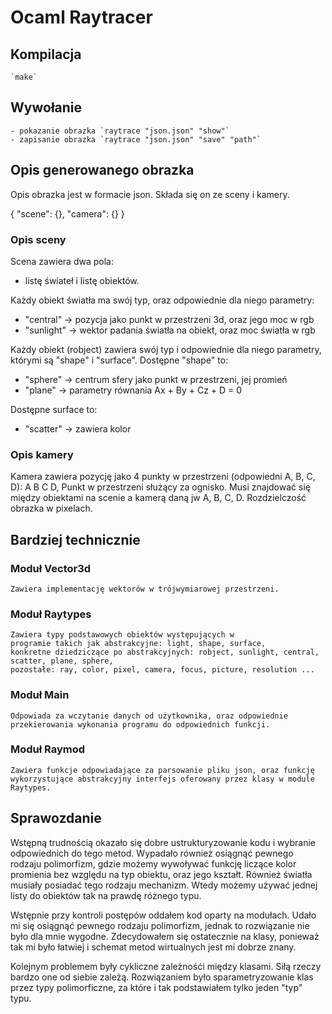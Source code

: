 # Ocaml Raytracer

## Kompilacja
    `make`

## Wywołanie
    - pokazanie obrazka `raytrace "json.json" "show"`
    - zapisanie obrazka `raytrace "json.json" "save" "path"`

## Opis generowanego obrazka

Opis obrazka jest w formacie json.
Składa się on ze sceny i kamery.

{
    "scene": {},
    "camera": {}
}

### Opis sceny

Scena zawiera dwa pola:
- listę świateł i listę obiektów.

Każdy obiekt światła ma swój typ, oraz odpowiednie dla niego parametry:
- "central" -> pozycja jako punkt w przestrzeni 3d, oraz jego moc w rgb
- "sunlight" -> wektor padania światła na obiekt, oraz moc światła w rgb

Każdy obiekt (robject) zawiera swój typ i odpowiednie dla niego parametry, 
którymi są "shape" i "surface". Dostępne "shape" to:
- "sphere" -> centrum sfery jako punkt w przestrzeni, jej promień
- "plane" -> parametry równania Ax + By + Cz + D = 0

Dostępne surface to:
- "scatter" -> zawiera kolor


### Opis kamery

Kamera zawiera pozycję jako 4 punkty w przestrzeni (odpowiedni A, B, C, D):
A  B
C  D,
Punkt w przestrzeni służący za ognisko. Musi znajdować się między obiektami na 
scenie a kamerą daną jw A, B, C, D.
Rozdzielczość obrazka w pixelach.


## Bardziej technicznie

### Moduł Vector3d
    Zawiera implementację wektorów w trójwymiarowej przestrzeni.

### Moduł Raytypes
    Zawiera typy podstawowych obiektów występujących w 
    programie takich jak abstrakcyjne: light, shape, surface,
    konkretne dziedziczące po abstrakcyjnych: robject, sunlight, central, scatter, plane, sphere,
    pozostałe: ray, color, pixel, camera, focus, picture, resolution ...


### Moduł Main
    Odpowiada za wczytanie danych od użytkownika, oraz odpowiednie 
    przekierowania wykonania programu do odpowiednich funkcji.

### Moduł Raymod
    Zawiera funkcje odpowiadające za parsowanie pliku json, oraz funkcję
    wykorzystujące abstrakcyjny interfejs oferowany przez klasy w module 
    Raytypes.

## Sprawozdanie

Wstępną trudnością okazało się dobre ustrukturyzowanie kodu i wybranie
odpowiednich do tego metod.
Wypadało również osiągnąć pewnego rodzaju polimorfizm, gdzie możemy
wywoływać funkcję liczące kolor promienia bez względu na typ obiektu, oraz
jego kształt. Również światła musiały posiadać tego rodzaju mechanizm.
Wtedy możemy używać jednej listy do obiektów tak na prawdę różnego typu.

Wstępnie przy kontroli postępów oddałem kod oparty na modułach. Udało mi się 
osiągnąć pewnego rodzaju polimorfizm, jednak to rozwiązanie nie było dla mnie 
wygodne.
Zdecydowałem się ostatecznie na klasy, ponieważ tak mi było łatwiej i schemat
metod wirtualnych jest mi dobrze znany.

Kolejnym problemem były cykliczne zależnośći między klasami.
Siłą rzeczy bardzo one od siebie zależą.
Rozwiązaniem było sparametryzowanie klas przez typy polimorficzne, za które
i tak podstawiałem tylko jeden "typ" typu.
